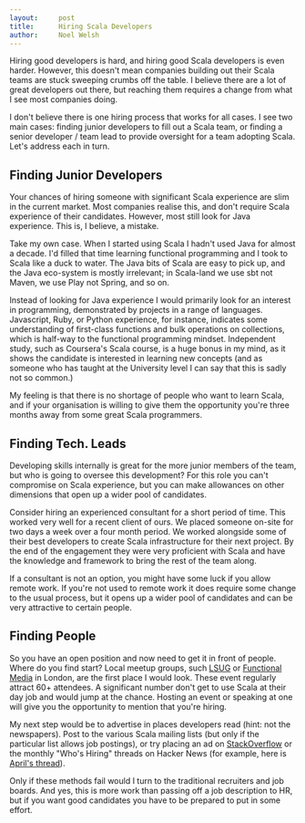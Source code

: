 ```yaml
---
layout:     post
title:      Hiring Scala Developers
author:     Noel Welsh
---
```


Hiring good developers is hard, and hiring good Scala developers is even harder. However, this doesn't mean companies building out their Scala teams are stuck sweeping crumbs off the table. I believe there are a lot of great developers out there, but reaching them requires a change from what I see most companies doing.

I don't believe there is one hiring process that works for all cases. I see two main cases: finding junior developers to fill out a Scala team, or finding a senior developer / team lead to provide oversight for a team adopting Scala. Let's address each in turn.

<!-- break -->

## Finding Junior Developers

Your chances of hiring someone with significant Scala experience are slim in the current market. Most companies realise this, and don't require Scala experience of their candidates. However, most still look for Java experience. This is, I believe, a mistake.

Take my own case. When I started using Scala I hadn't used Java for almost a decade. I'd filled that time learning functional programming and I took to Scala like a duck to water. The Java bits of Scala are easy to pick up, and the Java eco-system is mostly irrelevant; in Scala-land we use sbt not Maven, we use Play not Spring, and so on.

Instead of looking for Java experience I would primarily look for an interest in programming, demonstrated by projects in a range of languages. Javascript, Ruby, or Python experience, for instance, indicates some understanding of first-class functions and bulk operations on collections, which is half-way to the functional programming mindset. Independent study, such as Coursera's Scala course, is a huge bonus in my mind, as it shows the candidate is interested in learning new concepts (and as someone who has taught at the University level I can say that this is sadly not so common.)

My feeling is that there is no shortage of people who want to learn Scala, and if your organisation is willing to give them the opportunity you're three months away from some great Scala programmers.


## Finding Tech. Leads

Developing skills internally is great for the more junior members of the team, but who is going to oversee this development? For this role you can't compromise on Scala experience, but you can make allowances on other dimensions that open up a wider pool of candidates.

Consider hiring an experienced consultant for a short period of time. This worked very well for a recent client of ours. We placed someone on-site for two days a week over a four month period. We worked alongside some of their best developers to create Scala infrastructure for their next project. By the end of the engagement they were very proficient with Scala and have the knowledge and framework to bring the rest of the team along.

If a consultant is not an option, you might have some luck if you allow remote work. If you're not used to remote work it does require some change to the usual process, but it opens up a wider pool of candidates and can be very attractive to certain people.


## Finding People

So you have an open position and now need to get it in front of people. Where do you find start? Local meetup groups, such [LSUG](http://meetup.com/london-scala/) or [Functional Media](http://www.meetup.com/Functional-Media/) in London, are the first place I would look. These event regularly attract 60+ attendees. A significant number don't get to use Scala at their day job and would jump at the chance. Hosting an event or speaking at one will give you the opportunity to mention that you're hiring.

My next step would be to advertise in places developers read (hint: not the newspapers). Post to the various Scala mailing lists (but only if the particular list allows job postings), or try placing an ad on [StackOverflow](http://stackoverflow.com) or the monthly "Who's Hiring" threads on Hacker News (for example, here is [April's thread](https://news.ycombinator.com/item?id=7507765)).

Only if these methods fail would I turn to the traditional recruiters and job boards. And yes, this is more work than passing off a job description to HR, but if you want good candidates you have to be prepared to put in some effort.
